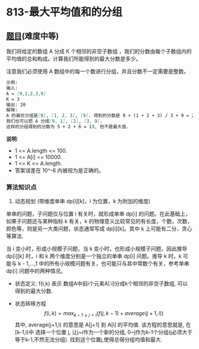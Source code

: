 # 813-最大平均值和的分组

## [题目](https://leetcode-cn.com/problems/largest-sum-of-averages/)(难度中等)

我们将给定的数组 A 分成 K 个相邻的非空子数组 ，我们的分数由每个子数组内的平均值的总和构成。计算我们所能得到的最大分数是多少。

注意我们必须使用 A 数组中的每一个数进行分组，并且分数不一定需要是整数。

~~~markdown
示例:
输入: 
A = [9,1,2,3,9]
K = 3
输出: 20
解释: 
A 的最优分组是[9], [1, 2, 3], [9]. 得到的分数是 9 + (1 + 2 + 3) / 3 + 9 = 20.
我们也可以把 A 分成[9, 1], [2], [3, 9].
这样的分组得到的分数为 5 + 2 + 6 = 13, 但不是最大值.
~~~

**说明**:
- 1 <= A.length <= 100.
- 1 <= A[i] <= 10000.
- 1 <= K <= A.length.
- 答案误差在 10^-6 内被视为是正确的。

### 算法知识点
1. 动态规划 (带维度单串 dp[i][k]，i 为位置，k 为附加的维度)

单串的问题，子问题仅与位置 i 有关时，就形成单串 dp[i] 的问题。在此基础上，如果子问题还与某种指标 k 有关，k 的物理意义比较常见的有长度，个数，次数，颜色等，则是另一大类问题，状态通常写成 dp[i][k]。其中 k 上可能有二分，贪心等算法.

当 i 变小时，形成小规模子问题，当 k 变小时，也形成小规模子问题，因此推导 dp[i][k] 时，i 和 k 两个维度分别是一个独立的单串 dp[i] 问题。推导 k 时，k 可能与 k - 1,...,1 中的所有小规模问题有关，也可能只与其中常数个有关，参考单串 dp[i] 问题中的两种情况。

- 状态定义:
f(i,k) 表示 数组A中前i个元素A[:i]分成k个相邻的非空子数组, 可以得到的最大分数.

- 状态转移方程
$$
f(i,k) = max_{k-1 \le j < i}(f(j,k-1) + average(j+1,i))
$$
其中, average(j+1,i) 的意思是 A[j+1] 到 A[i] 的平均值.
该方程的意思就是, 在[k-1,i)中 选择一个位置 j, 让j~i作为一个新的分组, 0~j作为k-1个分组(j必须大于等于k-1,不然无法分组). 找到这个位置j,使得总得分组均值和最大.
